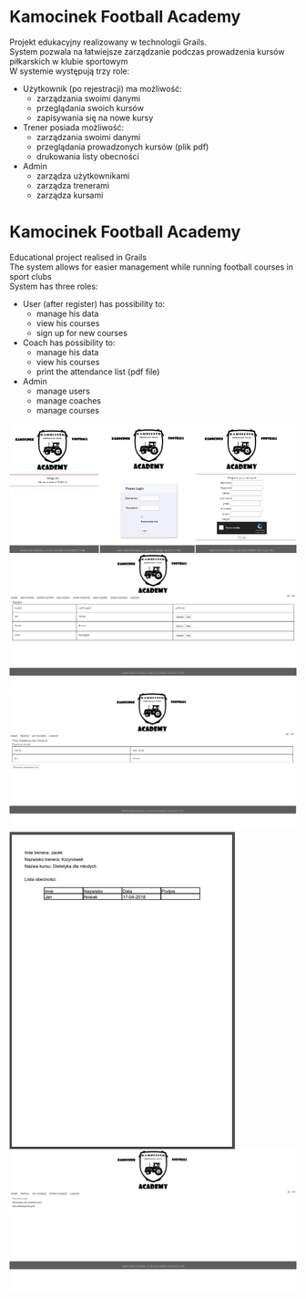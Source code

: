 # Kamocinek Football Academy

Projekt edukacyjny realizowany w technologii Grails.<br> 
System pozwala na łatwiejsze zarządzanie podczas prowadzenia kursów piłkarskich w klubie sportowym<br> 
W systemie występują trzy role:
* Użytkownik (po rejestracji) ma możliwość: 
    * zarządzania swoimi danymi
    * przeglądania swoich kursów
    * zapisywania się na nowe kursy
* Trener posiada możliwość:
    * zarządzania swoimi danymi
    * przeglądania prowadzonych kursów (plik pdf)
    * drukowania listy obecności
* Admin
    * zarządza użytkownikami
    * zarządza trenerami
    * zarządza kursami
    
# Kamocinek Football Academy

Educational project realised in Grails<br>
The system allows for easier management while running football courses in sport clubs<br>
System has three roles:
* User (after register) has possibility to: 
    * manage his data
    * view his courses
    * sign up for new courses
* Coach has possibility to:
    * manage his data
    * view his courses
    * print the attendance list (pdf file)
* Admin
    * manage users
    * manage coaches
    * manage courses
    
![alt text](welcome.png "how to start")
![alt text](admin_showplayers.png "manage players in admin panel")
![alt text](coach_course.png "course view in coach panel")
![alt text](coach_attendance_list.png "attendance list")
![alt text](player_outhercourses.png "player can join to available courses")


    
    
    
 